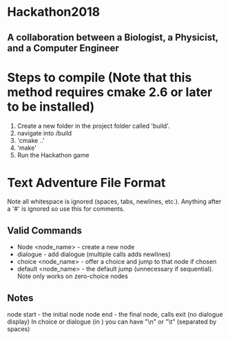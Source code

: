 # Hackathon2018
## A collaboration between a Biologist, a Physicist, and a Computer Engineer


# Steps to compile (Note that this method requires cmake 2.6 or later to be installed)
1. Create a new folder in the project folder called 'build'.
2. navigate into /build
3. 'cmake ..'
4. 'make'
5. Run the Hackathon game


# Text Adventure File Format
Note all whitespace is ignored (spaces, tabs, newlines, etc.). Anything after a '#' is ignored so use this for comments.

## Valid Commands
- Node <node_name>			-	create a new node
- dialogue <string>			-	add dialogue (multiple calls adds newlines)
- choice <node_name> <str>	-	offer a choice and jump to that node if chosen
- default <node_name>		-	the default jump (unnecessary if sequential). Note only works on zero-choice nodes

## Notes
node start 					- the initial node
node end 					- the final node, calls exit (no dialogue display)
In choice or dialogue (in <str>) you can have "\n" or "\t" (separated by spaces)